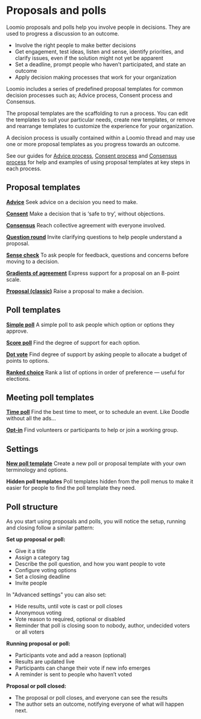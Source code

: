 # Proposals and polls

Loomio proposals and polls help you involve people in decisions.  They are used to progress a discussion to an outcome.

- Involve the right people to make better decisions 
- Get engagement, test ideas, listen and sense, identify priorities, and clarify issues, even if the solution might not yet be apparent 
- Set a deadline, prompt people who haven’t participated, and state an outcome
- Apply decision making processes that work for your organization

Loomio includes a series of predefined proposal templates for common decision processes such as; Advice process, Consent process and Consensus. 

The proposal templates are the scaffolding to run a process. You can edit the templates to suit your particular needs, create new templates, or remove and rearrange templates to customize the experience for your organization.

A decision process is usually contained within a Loomio thread and may use one or more proposal templates as you progress towards an outcome. 

See our guides for [Advice process](https://help.loomio.com/en/guides/advice_process/index.html), [Consent process](https://help.loomio.com/en/guides/consent_process/index.html) and [Consensus process](https://help.loomio.com/en/guides/consensus_process/index.html) for help and examples of using proposal templates at key steps in each process.

## Proposal templates

**[Advice](https://help.loomio.com/en/user_manual/polls/proposals/index.html#advice-proposal)** Seek advice on a decision you need to make.

**[Consent](https://help.loomio.com/en/user_manual/polls/proposals/index.html#consent-proposal)** Make a decision that is ‘safe to try’, without objections.

**[Consensus](https://help.loomio.com/en/user_manual/polls/proposals/index.html#consensus-proposal)** Reach collective agreement with everyone involved.

**[Question round](https://help.loomio.com/en/user_manual/polls/proposals/index.html#question-round)** Invite clarifying questions to help people understand a proposal.

**[Sense check](https://help.loomio.com/en/user_manual/polls/proposals/index.html#sense-check)** To ask people for feedback, questions and concerns before moving to a decision.

**[Gradients of agreement](https://help.loomio.com/en/user_manual/polls/proposals/index.html#gradients-of-agreement)** Express support for a proposal on an 8-point scale.

**[Proposal (classic)](https://help.loomio.com/en/user_manual/polls/proposals/index.html#proposal-classic)** Raise a proposal to make a decision.

## Poll templates

**[Simple poll](https://help.loomio.com/en/user_manual/polls/proposal_types/index.html#simple-poll)** A simple poll to ask people which option or options they approve.

**[Score poll](https://help.loomio.com/en/user_manual/polls/proposal_types/index.html#score-poll)** Find the degree of support for each option.

**[Dot vote](https://help.loomio.com/en/user_manual/polls/proposal_types/index.html#dot-vote)** Find degree of support by asking people to allocate a budget of points to options. 

**[Ranked choice](https://help.loomio.com/en/user_manual/polls/proposal_types/index.html#ranked-choice)** Rank a list of options in order of preference — useful for elections.

## Meeting poll templates

**[Time poll](https://help.loomio.com/en/user_manual/polls/meeting_polls/index.html#time-poll)** Find the best time to meet, or to schedule an event. Like Doodle without all the ads…  

**[Opt-in](https://help.loomio.com/en/user_manual/polls/meeting_polls/index.html#opt-in)** Find volunteers or participants to help or join a working group.

## Settings

**[New poll template](https://help.loomio.com/en/user_manual/polls/poll_templates/index.html)** Create a new poll or proposal template with your own terminology and options.

**Hidden poll templates** Poll templates hidden from the poll menus to make it easier for people to find the poll template they need.

## Poll structure

As you start using proposals and polls, you will notice the setup, running and closing follow a similar pattern:

**Set up proposal or poll:**
- Give it a title
- Assign a category tag
- Describe the poll question, and how you want people to vote
- Configure voting options
- Set a closing deadline 
- Invite people

In "Advanced settings" you can also set:
- Hide results, until vote is cast or poll closes
- Anonymous voting
- Vote reason to required, optional or disabled
- Reminder that poll is closing soon to nobody, author, undecided voters or all voters

**Running proposal or poll:**
- Participants vote and add a reason (optional) 
- Results are updated live
- Participants can change their vote if new info emerges
- A reminder is sent to people who haven’t voted 

**Proposal or poll closed:**
- The proposal or poll closes, and everyone can see the results
- The author sets an outcome, notifying everyone of what will happen next.
